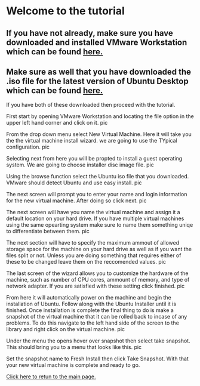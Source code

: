# Welcome to the tutorial
## If you have not already, make sure you have downloaded and installed VMware Workstation which can be found [here.](https://www.vmware.com/products/workstation-pro.html)
## Make sure as well that you have downloaded the .iso file for the latest version of Ubuntu Desktop which can be found [here.](https://ubuntu.com/download/desktop)

If you have both of these downloaded then proceed with the tutorial.

First start by opening VMware Workstation and locating the file option in the upper left hand corner and click on it.
pic

From the drop down menu select New Virtual Machine.
Here it will take you the the virtual machine install wizard.
we are going to use the TYpical configuration.
pic

Selecting next from here you will be propted to install a guest operating system. 
We are going to choose installer disc image file.
pic

Using the browse function select the Ubuntu iso file that you downloaded.
VMware should detect Ubuntu and use easy install.
pic

The next screen will prompt you to enter your name and login information for the new virtual machine.
After doing so click next.
pic

The next screen will have you name the virtual machine and assign it a default location on your hard drive.
If you have multiple virtual machines using the same opearting system make sure to name them something uniqe to differentiate between them.
pic

The next section will have to specify the maximum ammout of allowed storage space for the machine on your hard drive as well as if you want the files split or not.
Unless you are doing something that requires either of these to be changed leave them on the reccomended values.
pic

The last screen of the wizard allows you to customize the hardware of the machine, such as number of CPU cores, ammount of memory, and type of network adapter.
If you are satisfied with these setting click finished.
pic

From here it will automatically power on the machine and begin the installation of Ubuntu.
Follow along with the Ubuntu Installer until it is finished.
Once installation is complete the final thing to do is make a snapshot of the virtual machine that it can be rolled back to incase of any problems.
To do this navigate to the left hand side of the screen to the library and right click on the virtual machine.
pic

Under the menu the opens hover over snapshot then select take snapshot.
This should bring you to a menu that looks like this.
pic

Set the snapshot name to Fresh Install then click Take Snapshot.
With that your new virtual machine is complete and ready to go.

[Click here to retun to the main page.](readme.md)
